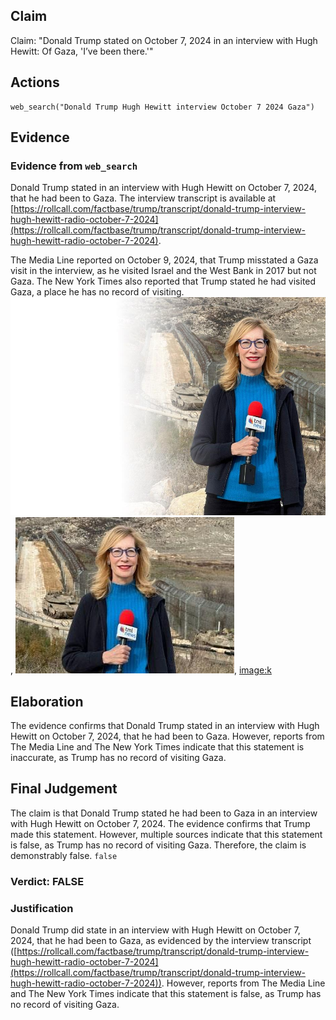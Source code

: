 ## Claim
Claim: "Donald Trump stated on October 7, 2024 in an interview with Hugh Hewitt: Of Gaza, 'I’ve been there.'"

## Actions
```
web_search("Donald Trump Hugh Hewitt interview October 7 2024 Gaza")
```

## Evidence
### Evidence from `web_search`
Donald Trump stated in an interview with Hugh Hewitt on October 7, 2024, that he had been to Gaza. The interview transcript is available at [https://rollcall.com/factbase/trump/transcript/donald-trump-interview-hugh-hewitt-radio-october-7-2024](https://rollcall.com/factbase/trump/transcript/donald-trump-interview-hugh-hewitt-radio-october-7-2024).

The Media Line reported on October 9, 2024, that Trump misstated a Gaza visit in the interview, as he visited Israel and the West Bank in 2017 but not Gaza. The New York Times also reported that Trump stated he had visited Gaza, a place he has no record of visiting. ![image 332](media/2025-07-18_13-40-1752846018-131545.jpg), ![image 333](media/2025-07-18_13-40-1752846018-456021.jpg), <image:k>


## Elaboration
The evidence confirms that Donald Trump stated in an interview with Hugh Hewitt on October 7, 2024, that he had been to Gaza. However, reports from The Media Line and The New York Times indicate that this statement is inaccurate, as Trump has no record of visiting Gaza.


## Final Judgement
The claim is that Donald Trump stated he had been to Gaza in an interview with Hugh Hewitt on October 7, 2024. The evidence confirms that Trump made this statement. However, multiple sources indicate that this statement is false, as Trump has no record of visiting Gaza. Therefore, the claim is demonstrably false. `false`


### Verdict: FALSE

### Justification
Donald Trump did state in an interview with Hugh Hewitt on October 7, 2024, that he had been to Gaza, as evidenced by the interview transcript ([https://rollcall.com/factbase/trump/transcript/donald-trump-interview-hugh-hewitt-radio-october-7-2024](https://rollcall.com/factbase/trump/transcript/donald-trump-interview-hugh-hewitt-radio-october-7-2024)). However, reports from The Media Line and The New York Times indicate that this statement is false, as Trump has no record of visiting Gaza.
